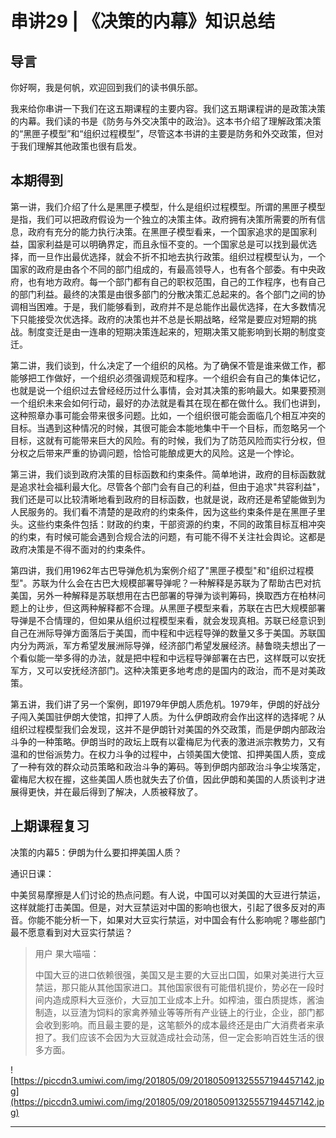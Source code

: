 # 串讲29 | 《决策的内幕》知识总结

## 导言

你好啊，我是何帆，欢迎回到我们的读书俱乐部。

我来给你串讲一下我们在这五期课程的主要内容。我们这五期课程讲的是政策决策的内幕。我们读的书是《防务与外交决策中的政治》。这本书介绍了理解政策决策的“黑匣子模型”和“组织过程模型”，尽管这本书讲的主要是防务和外交政策，但对于我们理解其他政策也很有启发。

## 本期得到

第一讲，我们介绍了什么是黑匣子模型，什么是组织过程模型。所谓的黑匣子模型是指，我们可以把政府假设为一个独立的决策主体。政府拥有决策所需要的所有信息，政府有充分的能力执行决策。在黑匣子模型看来，一个国家追求的是国家利益，国家利益是可以明确界定，而且永恒不变的。一个国家总是可以找到最优选择，而一旦作出最优选择，就会不折不扣地去执行政策。组织过程模型认为，一个国家的政府是由各个不同的部门组成的，有最高领导人，也有各个部委。有中央政府，也有地方政府。每一个部门都有自己的职权范围，自己的工作程序，也有自己的部门利益。最终的决策是由很多部门的分散决策汇总起来的。各个部门之间的协调相当困难。于是，我们能够看到，政府并不是总能作出最优选择，在大多数情况下只能接受次优选择。政府的决策也并不总是长期战略，经常是要应对短期的挑战。制度变迁是由一连串的短期决策连起来的，短期决策又能影响到长期的制度变迁。

第二讲，我们谈到，什么决定了一个组织的风格。为了确保不管是谁来做工作，都能够把工作做好，一个组织必须强调规范和程序。一个组织会有自己的集体记忆，也就是说一个组织过去曾经经历过什么事情，会对其决策的影响最大。如果要预测一个组织未来会如何行动，最好的办法就是看其在现在都在做什么。我们也讲到，这种照章办事可能会带来很多问题。比如，一个组织很可能会面临几个相互冲突的目标。当遇到这种情况的时候，其很可能会本能地集中干一个目标，而忽略另一个目标，这就有可能带来巨大的风险。有的时候，我们为了防范风险而实行分权，但分权之后带来严重的协调问题，恰恰可能酿成更大的风险。这是一个悖论。

第三讲，我们谈到政府决策的目标函数和约束条件。简单地讲，政府的目标函数就是追求社会福利最大化。尽管各个部门会有自己的利益，但由于追求"共容利益"，我们还是可以比较清晰地看到政府的目标函数，也就是说，政府还是希望能做到为人民服务的。我们看不清楚的是政府的约束条件，因为这些约束条件是在黑匣子里头。这些约束条件包括：财政的约束，干部资源的约束，不同的政策目标互相冲突的约束，有时候可能会遇到合规合法的问题，有可能不得不关注社会舆论。这都是政府决策是不得不面对的约束条件。

第四讲，我们用1962年古巴导弹危机为案例介绍了"黑匣子模型"和"组织过程模型"。苏联为什么会在古巴大规模部署导弹呢？一种解释是苏联为了帮助古巴对抗美国，另外一种解释是苏联想用在古巴部署的导弹为谈判筹码，换取西方在柏林问题上的让步，但这两种解释都不合理。从黑匣子模型来看，苏联在古巴大规模部署导弹是不合情理的，但如果从组织过程模型来看，就会发现真相。苏联已经意识到自己在洲际导弹方面落后于美国，而中程和中远程导弹的数量又多于美国。苏联国内分为两派，军方希望发展洲际导弹，经济部门希望发展经济。赫鲁晓夫想出了一个看似能一举多得的办法，就是把中程和中远程导弹部署在古巴，这样既可以安抚军方，又可以安抚经济部门。这种决策更多地考虑的是国内的政治，而不是对美政策。

第五讲，我们讲了另一个案例，即1979年伊朗人质危机。1979年，伊朗的好战分子闯入美国驻伊朗大使馆，扣押了人质。为什么伊朗政府会作出这样的选择呢？从组织过程模型我们会发现，这并不是伊朗针对美国的外交政策，而是伊朗内部政治斗争的一种策略。伊朗当时的政坛上既有以霍梅尼为代表的激进派宗教势力，又有温和的世俗派势力。在权力斗争的过程中，占领美国大使馆、扣押美国人质，变成了一种有效的群众动员策略和政治斗争的筹码。等到伊朗内部政治斗争尘埃落定，霍梅尼大权在握，这些美国人质也就失去了价值，因此伊朗和美国的人质谈判才进展得更快，并在最后得到了解决，人质被释放了。

## 上期课程复习

决策的内幕5：伊朗为什么要扣押美国人质？

通识日课：

中美贸易摩擦是人们讨论的热点问题。有人说，中国可以对美国的大豆进行禁运，这样就能打击美国。但是，对大豆禁运对中国的影响也很大，引起了很多反对的声音。你能不能分析一下，如果对大豆实行禁运，对中国会有什么影响呢？哪些部门最不愿意看到对大豆实行禁运？

> 用户 果大喵喵：
> 
> 中国大豆的进口依赖很强，美国又是主要的大豆出口国，如果对美进行大豆禁运，那只能从其他国家进口。其他国家很有可能借机提价，势必在一段时间内造成原料大豆涨价，大豆加工业成本上升。如榨油，蛋白质提炼，酱油制造，以豆渣为饲料的家禽养殖业等等所有产业链上的行业，企业，部门都会收到影响。而且最主要的是，这笔额外的成本最终还是由广大消费者来承担了。我们应该不会因为大豆就造成社会动荡，但一定会影响百姓生活的很多方面。

![https://piccdn3.umiwi.com/img/201805/09/201805091325557194457142.jpg](https://piccdn3.umiwi.com/img/201805/09/201805091325557194457142.jpg)

---
